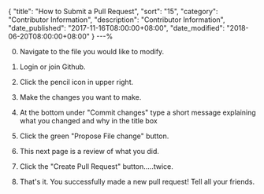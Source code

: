 {
 "title": "How to Submit a Pull Request",
 "sort": "15",
 "category": "Contributor Information",
 "description": "Contributor Information",
 "date_published": "2017-11-16T08:00:00+08:00",
 "date_modified": "2018-06-20T08:00:00+08:00"
}
---%

0. Navigate to the file you would like to modify.

1. Login or join Github.

2. Click the pencil icon in upper right.

3. Make the changes you want to make.

4. At the bottom under "Commit changes" type a short message explaining what you changed and why in the title box

5. Click the green "Propose File change" button.

6. This next page is a review of what you did.

7. Click the "Create Pull Request" button.....twice.

8. That's it. You successfully made a new pull request! Tell all your friends.
